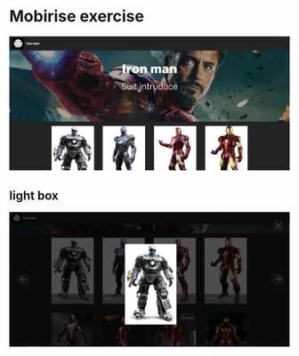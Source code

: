 # Mobirise exercise
![image](https://github.com/l0958105106/Mobirise-exercise/blob/master/%E9%A6%96%E9%A0%81.JPG)
## light box
![image](https://github.com/l0958105106/Mobirise-exercise/blob/master/lightbox.JPG)
